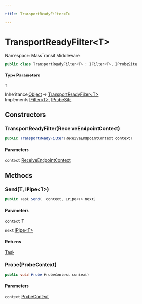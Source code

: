 ```yaml
---

title: TransportReadyFilter<T>

---
```


# TransportReadyFilter\<T\>

Namespace: MassTransit.Middleware

```csharp
public class TransportReadyFilter<T> : IFilter<T>, IProbeSite
```

#### Type Parameters

`T`<br/>

Inheritance [Object](https://learn.microsoft.com/en-us/dotnet/api/system.object) → [TransportReadyFilter\<T\>](../masstransit-middleware/transportreadyfilter-1)<br/>
Implements [IFilter\<T\>](../../masstransit-abstractions/masstransit/ifilter-1), [IProbeSite](../../masstransit-abstractions/masstransit/iprobesite)

## Constructors

### **TransportReadyFilter(ReceiveEndpointContext)**

```csharp
public TransportReadyFilter(ReceiveEndpointContext context)
```

#### Parameters

`context` [ReceiveEndpointContext](../masstransit-transports/receiveendpointcontext)<br/>

## Methods

### **Send(T, IPipe\<T\>)**

```csharp
public Task Send(T context, IPipe<T> next)
```

#### Parameters

`context` T<br/>

`next` [IPipe\<T\>](../../masstransit-abstractions/masstransit/ipipe-1)<br/>

#### Returns

[Task](https://learn.microsoft.com/en-us/dotnet/api/system.threading.tasks.task)<br/>

### **Probe(ProbeContext)**

```csharp
public void Probe(ProbeContext context)
```

#### Parameters

`context` [ProbeContext](../../masstransit-abstractions/masstransit/probecontext)<br/>
